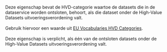 Deze eigenschap bevat de HVD-categorie waartoe de datasets die in de dataservice worden ontsloten, behoort, als die dataset onder de High-Value Datasets uitvoeringsverordening valt.
<br/>
<br/>
Gebruik hiervoor een waarde uit <a href='https://op.europa.eu/en/web/eu-vocabularies/dataset/-/resource?uri=http://publications.europa.eu/resource/dataset/high-value-dataset-category' target='_blank'>EU Vocabularies HVD Categories</a>.
<br/>
<br/>
Deze eigenschap is verplicht, als één van de ontsloten datasets onder de High-Value Datasets uitvoeringsverordening valt.
